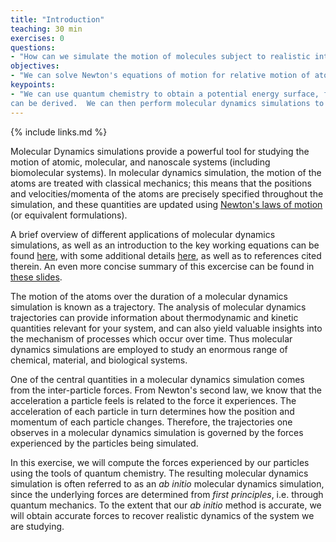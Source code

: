 ```yaml
---
title: "Introduction"
teaching: 30 min
exercises: 0
questions:
- "How can we simulate the motion of molecules subject to realistic intramolecular forces?"
objectives:
- "We can solve Newton's equations of motion for relative motion of atoms subject to intramolecular forces."
keypoints:
- "We can use quantum chemistry to obtain a potential energy surface, from which realistic intramolecular forces 
can be derived.  We can then perform molecular dynamics simulations to solve Newton's equation of motion for the relative motion of atoms subject to realistic intramolecular forces."
---
```

{% include links.md %}

Molecular Dynamics simulations provide a powerful tool for studying the motion of atomic, molecular, and nanoscale systems 
(including biomolecular systems).  In molecular dynamics simulation, the motion of the atoms are treated with classical mechanics; this means that the positions and velocities/momenta of the atoms are precisely specified throughout the simulation, and these quantities are updated using [Newton's laws of motion](https://en.wikipedia.org/wiki/Newton%27s_laws_of_motion) (or equivalent formulations).  

A brief overview of different applications of molecular dynamics simulations, as well as an introduction to the key working
equations can be found [here](https://github.com/FoleyLab/2019-Tapia-MolSSI/blob/master/Further_Reading/MD_MainPaper.pdf), with some additional details [here](https://github.com/FoleyLab/2019-Tapia-MolSSI/blob/master/Further_Reading/MD_TheoreticalBackground.pdf), as well as to references cited therein.  An even more concise summary of this excercise can be found in [these slides](https://github.com/FoleyLab/2019-Tapia-MolSSI/blob/master/Overview.pdf).

The motion of the atoms over the duration of a molecular dynamics simulation is known as a trajectory.  The analysis of 
molecular dynamics trajectories can provide information about thermodynamic and kinetic quantities relevant for your system, and can also yield valuable insights into the mechanism of processes which occur over time.  Thus molecular dynamics simulations are employed to study an enormous range of chemical, material, and biological systems.  

One of the central quantities in a molecular dynamics simulation comes from the inter-particle forces.  From Newton's second law, we know that the acceleration a particle feels is related to the force it experiences.  The acceleration of each particle in turn determines how the position and momentum of each particle changes.  Therefore, the trajectories one observes in a molecular dynamics simulation is governed by the forces experienced by the particles being simulated.

In this exercise, we will compute the forces experienced by our particles using the tools of quantum chemistry.  The resulting molecular dynamics simulation is often referred to as an _ab_ _initio_ molecular dynamics simulation, since the underlying forces are determined from _first_ _principles_, i.e. through quantum mechanics.  To the extent that our _ab_ _initio_ method is accurate, we will obtain accurate forces to recover realistic dynamics of the system we are studying.   


